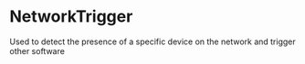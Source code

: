 # NetworkTrigger
Used to detect the presence of a specific device on the network and trigger other software
